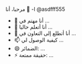ا- 👋 مرحبا، أنا @asdfff555
- 👀 أنا مهتم في ...
- 🌱 أنا أتعلم حاليا ...
- 💞️ أنا أتطلع إلى التعاون في ...
- 📫 كيفية الوصول لي ...
- 😄 الضمائر: ...
- ⚡ حقيقة ممتعة: ...

<!---
asdfff555 / asdfff555 هو مستودع ✨ خاص ✨ لأن "README.md" (هذا الملف) يظهر على ملفك الشخصي GitHub.
يمكنك النقر فوق رابط المعاينة لإلقاء نظرة على التغييرات الخاصة بك.
--->
